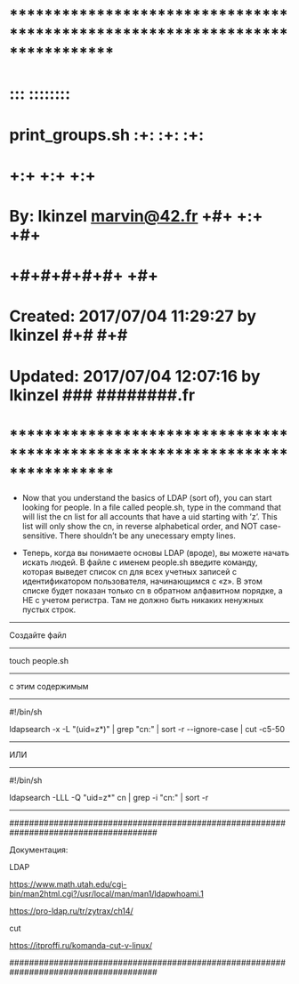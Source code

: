 # **************************************************************************** #
#                                                                              #
#                                                         :::      ::::::::    #
#    print_groups.sh                                    :+:      :+:    :+:    #
#                                                     +:+ +:+         +:+      #
#    By: lkinzel <marvin@42.fr>                     +#+  +:+       +#+         #
#                                                 +#+#+#+#+#+   +#+            #
#    Created: 2017/07/04 11:29:27 by lkinzel           #+#    #+#              #
#    Updated: 2017/07/04 12:07:16 by lkinzel          ###   ########.fr        #
#                                                                              #
# **************************************************************************** #

 - Now that you understand the basics of LDAP (sort of), you can start looking for people. In a file called people.sh, type in the command that will list the cn list for all accounts that have a uid starting with ’z’. This list will only show the cn, in reverse alphabetical order, and NOT case-sensitive. There shouldn’t be any unecessary empty lines.

- Теперь, когда вы понимаете основы LDAP (вроде), вы можете начать искать людей. В файле с именем people.sh введите команду, которая выведет список cn для всех учетных записей с идентификатором пользователя, начинающимся с «z». В этом списке будет показан только cn в обратном алфавитном порядке, а НЕ с учетом регистра. Там не должно быть никаких ненужных пустых строк.

------------------------------------------------------------------------------------------------------------------------------------------------------

Создайте файл 

------------------------------------------------------------------------------------------------------------------------------------------------------

touch people.sh

------------------------------------------------------------------------------------------------------------------------------------------------------

с этим содержимым

------------------------------------------------------------------------------------------------------------------------------------------------------

#!/bin/sh

ldapsearch -x  -L "(uid=z*)" | grep "cn:" | sort -r --ignore-case | cut -c5-50

------------------------------------------------------------------------------------------------------------------------------------------------------

ИЛИ

------------------------------------------------------------------------------------------------------------------------------------------------------

#!/bin/sh

ldapsearch -LLL -Q "uid=z*" cn | grep -i "cn:" | sort -r 

------------------------------------------------------------------------------------------------------------------------------------------------------





######################################################################################

Документация:


LDAP

https://www.math.utah.edu/cgi-bin/man2html.cgi?/usr/local/man/man1/ldapwhoami.1

https://pro-ldap.ru/tr/zytrax/ch14/



cut 

https://itproffi.ru/komanda-cut-v-linux/

######################################################################################
